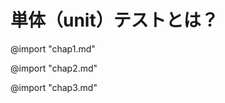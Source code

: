 # 単体（unit）テストとは？

@import "chap1.md"

<div style="page-break-before:always"></div>

@import "chap2.md"

<div style="page-break-before:always"></div>

@import "chap3.md"
